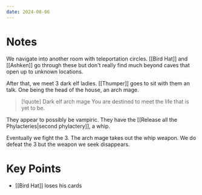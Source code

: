 ```yaml
---
date: 2024-08-06
---
```

# Notes

We navigate into another room with teleportation circles. [[Bird Hat]] and [[Ashken]] go through these but don't really find much beyond caves that open up to unknown locations.

After that, we meet 3 dark elf ladies. [[Thumper]] goes to sit with them an talk.  One being the head of the house, an arch mage.

> [!quote] Dark elf arch mage
> You are destined to meet the life that is yet to be.

They appear to possibly be vampiric. They have the [[Release all the Phylacteries|second phylactery]], a whip.

Eventually we fight the 3. The arch mage takes out the whip weapon. We do defeat the 3 but the weapon we seek disappears.

# Key Points

* [[Bird Hat]] loses his cards
